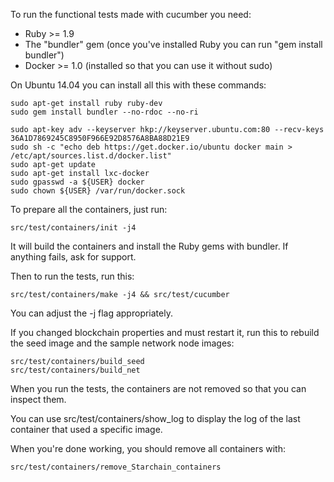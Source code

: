 To run the functional tests made with cucumber you need:

* Ruby >= 1.9
* The "bundler" gem (once you've installed Ruby you can run "gem install bundler")
* Docker >= 1.0 (installed so that you can use it without sudo)

On Ubuntu 14.04 you can install all this with these commands:

    sudo apt-get install ruby ruby-dev
    sudo gem install bundler --no-rdoc --no-ri

    sudo apt-key adv --keyserver hkp://keyserver.ubuntu.com:80 --recv-keys 36A1D7869245C8950F966E92D8576A8BA88D21E9
    sudo sh -c "echo deb https://get.docker.io/ubuntu docker main > /etc/apt/sources.list.d/docker.list"
    sudo apt-get update
    sudo apt-get install lxc-docker
    sudo gpasswd -a ${USER} docker
    sudo chown ${USER} /var/run/docker.sock

To prepare all the containers, just run:

    src/test/containers/init -j4

It will build the containers and install the Ruby gems with bundler. If anything fails, ask for support.

Then to run the tests, run this:

    src/test/containers/make -j4 && src/test/cucumber

You can adjust the -j flag appropriately.


If you changed blockchain properties and must restart it, run this to rebuild the seed image and the sample network node images:

    src/test/containers/build_seed
    src/test/containers/build_net

When you run the tests, the containers are not removed so that you can inspect them.

You can use src/test/containers/show_log to display the log of the last container that used a specific image.

When you're done working, you should remove all containers with:

    src/test/containers/remove_Starchain_containers
